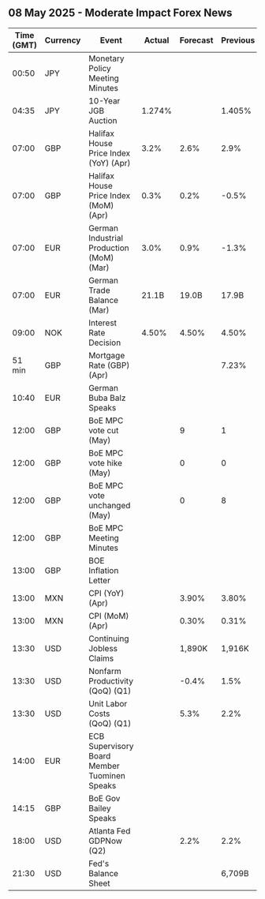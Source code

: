 ## 08 May 2025 - Moderate Impact Forex News

| Time (GMT) | Currency | Event | Actual | Forecast | Previous |
|------|----------|-------|--------|----------|----------|
| 00:50 | JPY | Monetary Policy Meeting Minutes |  |  |  |
| 04:35 | JPY | 10-Year JGB Auction | 1.274% |  | 1.405% |
| 07:00 | GBP | Halifax House Price Index (YoY) (Apr) | 3.2% | 2.6% | 2.9% |
| 07:00 | GBP | Halifax House Price Index (MoM) (Apr) | 0.3% | 0.2% | -0.5% |
| 07:00 | EUR | German Industrial Production (MoM) (Mar) | 3.0% | 0.9% | -1.3% |
| 07:00 | EUR | German Trade Balance (Mar) | 21.1B | 19.0B | 17.9B |
| 09:00 | NOK | Interest Rate Decision | 4.50% | 4.50% | 4.50% |
| 51 min | GBP | Mortgage Rate (GBP) (Apr) |  |  | 7.23% |
| 10:40 | EUR | German Buba Balz Speaks |  |  |  |
| 12:00 | GBP | BoE MPC vote cut (May) |  | 9 | 1 |
| 12:00 | GBP | BoE MPC vote hike (May) |  | 0 | 0 |
| 12:00 | GBP | BoE MPC vote unchanged (May) |  | 0 | 8 |
| 12:00 | GBP | BoE MPC Meeting Minutes |  |  |  |
| 13:00 | GBP | BOE Inflation Letter |  |  |  |
| 13:00 | MXN | CPI (YoY) (Apr) |  | 3.90% | 3.80% |
| 13:00 | MXN | CPI (MoM) (Apr) |  | 0.30% | 0.31% |
| 13:30 | USD | Continuing Jobless Claims |  | 1,890K | 1,916K |
| 13:30 | USD | Nonfarm Productivity (QoQ) (Q1) |  | -0.4% | 1.5% |
| 13:30 | USD | Unit Labor Costs (QoQ) (Q1) |  | 5.3% | 2.2% |
| 14:00 | EUR | ECB Supervisory Board Member Tuominen Speaks |  |  |  |
| 14:15 | GBP | BoE Gov Bailey Speaks |  |  |  |
| 18:00 | USD | Atlanta Fed GDPNow (Q2) |  | 2.2% | 2.2% |
| 21:30 | USD | Fed's Balance Sheet |  |  | 6,709B |

